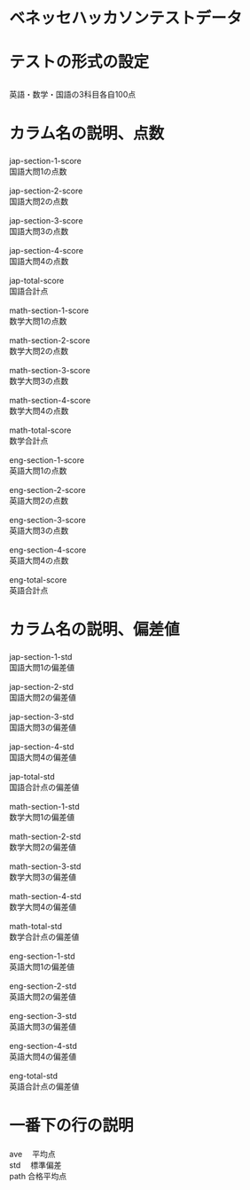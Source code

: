 # ベネッセハッカソンテストデータ<h1>

# テストの形式の設定<h2>

英語・数学・国語の3科目各自100点

# カラム名の説明、点数<h3>
jap-section-1-score  <br>国語大問1の点数<br>
<br>
jap-section-2-score  <br>国語大問2の点数<br>
<br>
jap-section-3-score  <br>国語大問3の点数<br>
<br>
jap-section-4-score  <br>国語大問4の点数<br>
<br>
jap-total-score      <br>国語合計点<br>
<br>
math-section-1-score <br>数学大問1の点数<br>
<br>
math-section-2-score <br>数学大問2の点数<br>
<br>
math-section-3-score <br>数学大問3の点数<br>
<br>
math-section-4-score <br>数学大問4の点数<br>
<br>
math-total-score     <br>数学合計点<br>
<br>
eng-section-1-score  <br>英語大問1の点数<br>
<br>
eng-section-2-score  <br>英語大問2の点数<br>
<br>
eng-section-3-score  <br>英語大問3の点数<br>
<br>
eng-section-4-score  <br>英語大問4の点数<br>
<br>
eng-total-score      <br>英語合計点<br>

# カラム名の説明、偏差値<h3>
jap-section-1-std    <br>国語大問1の偏差値<br>
<br>
jap-section-2-std    <br>国語大問2の偏差値<br>
<br>
jap-section-3-std    <br>国語大問3の偏差値<br>
<br>
jap-section-4-std    <br>国語大問4の偏差値<br>
<br>
jap-total-std        <br>国語合計点の偏差値<br>
<br>
math-section-1-std   <br>数学大問1の偏差値<br>
<br>
math-section-2-std   <br>数学大問2の偏差値<br>
<br>
math-section-3-std   <br>数学大問3の偏差値<br>
<br>
math-section-4-std   <br>数学大問4の偏差値<br>
<br>
math-total-std       <br>数学合計点の偏差値<br>
<br>
eng-section-1-std    <br>英語大問1の偏差値<br>
<br>
eng-section-2-std    <br>英語大問2の偏差値<br>
<br>
eng-section-3-std    <br>英語大問3の偏差値<br>
<br>
eng-section-4-std    <br>英語大問4の偏差値<br>
<br>
eng-total-std        <br>英語合計点の偏差値<br>

# 一番下の行の説明<h3>
ave 　平均点<br>
std 　標準偏差<br>
path  合格平均点<br>




